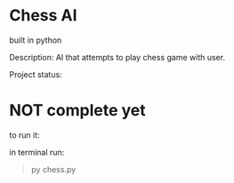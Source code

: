 # Chess AI


built in python


Description: AI that attempts to play chess game with user.




Project status:

# NOT complete yet





to run it:

in terminal run:

> py chess.py
